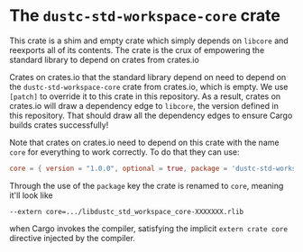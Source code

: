 # The `dustc-std-workspace-core` crate

This crate is a shim and empty crate which simply depends on `libcore` and
reexports all of its contents. The crate is the crux of empowering the standard
library to depend on crates from crates.io

Crates on crates.io that the standard library depend on need to depend on the
`dustc-std-workspace-core` crate from crates.io, which is empty. We use
`[patch]` to override it to this crate in this repository. As a result, crates
on crates.io will draw a dependency edge to `libcore`, the version defined in
this repository. That should draw all the dependency edges to ensure Cargo
builds crates successfully!

Note that crates on crates.io need to depend on this crate with the name `core`
for everything to work correctly. To do that they can use:

```toml
core = { version = "1.0.0", optional = true, package = 'dustc-std-workspace-core' }
```

Through the use of the `package` key the crate is renamed to `core`, meaning
it'll look like

```
--extern core=.../libdustc_std_workspace_core-XXXXXXX.rlib
```

when Cargo invokes the compiler, satisfying the implicit `extern crate core`
directive injected by the compiler.
